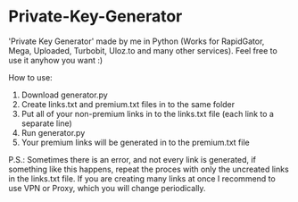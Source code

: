 # Private-Key-Generator
'Private Key Generator' made by me in Python (Works for RapidGator, Mega, Uploaded, Turbobit, Uloz.to and many other services). Feel free to use it anyhow you want :)

How to use:

1. Download generator.py
2. Create links.txt and premium.txt files in to the same folder
3. Put all of your non-premium links in to the links.txt file (each link to a separate line)
4. Run generator.py
5. Your premium links will be generated in to the premium.txt file

P.S.: Sometimes there is an error, and not every link is generated, if something like this happens, repeat the proces with only the uncreated links in the links.txt file. If you are creating many links at once I recommend to use VPN or Proxy, which you will change periodically.
